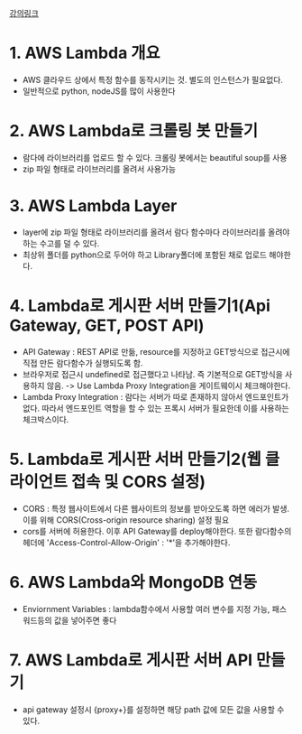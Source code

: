 [강의링크](https://www.youtube.com/watch?v=7uEDep9DFJs&list=PLRx0vPvlEmdD_AdG6fEwcfVrq5Qb3q_Ja)

# 1. AWS Lambda 개요
- AWS 클라우드 상에서 특정 함수를 동작시키는 것. 별도의 인스턴스가 필요없다. 
- 일반적으로 python, nodeJS를 많이 사용한다


# 2. AWS Lambda로 크롤링 봇 만들기
- 람다에 라이브러리를 업로드 할 수 있다. 크롤링 봇에서는 beautiful soup를 사용
- zip 파일 형태로 라이브러리를 올려서 사용가능 

# 3. AWS Lambda Layer
- layer에 zip 파일 형태로 라이브러리를 올려서 람다 함수마다 라이브러리를 올려야 하는 수고를 덜 수 있다. 
- 최상위 폴더를 python으로 두어야 하고 Library폴더에 포함된 채로 업로드 해야한다. 

# 4. Lambda로 게시판 서버 만들기1(Api Gateway, GET, POST API)
- API Gateway : REST API로 만듦, resource를 지정하고 GET방식으로 접근시에 직접 만든 람다함수가 실행되도록 함.
- 브라우저로 접근시 undefined로 접근했다고 나타남. 즉 기본적으로 GET방식을 사용하지 않음. -> Use Lambda Proxy Integration을 게이트웨이시 체크해야한다. 
- Lambda Proxy Integration : 람다는 서버가 따로 존재하지 않아서 엔드포인트가 없다. 따라서 엔드포인트 역할을 할 수 있는 프록시 서버가 필요한데 이를 사용하는 체크박스이다. 

# 5. Lambda로 게시판 서버 만들기2(웹 클라이언트 접속 및 CORS 설정)
- CORS : 특정 웹사이트에서 다른 웹사이트의 정보를 받아오도록 하면 에러가 발생. 이를 위해 CORS(Cross-origin resource sharing) 설정 필요
- cors를 서버에 허용한다. 이후 API Gateway를 deploy해야한다. 또한 람다함수의 헤더에 'Access-Control-Allow-Origin' : '*'을 추가해야한다.  

# 6. AWS Lambda와 MongoDB 연동
- Enviornment Variables : lambda함수에서 사용할 여러 변수를 지정 가능, 패스워드등의 값을 넣어주면 좋다

# 7. AWS Lambda로 게시판 서버 API 만들기
- api gateway 설정시 {proxy+}를 설정하면 해당 path 값에 모든 값을 사용할 수 있다. 


